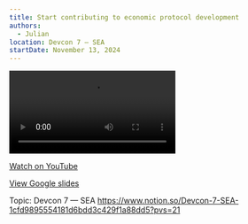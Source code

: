 ```yaml
---
title: Start contributing to economic protocol development
authors:
  - Julian
location: Devcon 7 — SEA
startDate: November 13, 2024
---
```


<video src="https://youtu.be/CaauVb5jcH8?si=SlYLrxZ4w7SHY-D6"></video>

[Watch on YouTube](https://youtu.be/CaauVb5jcH8?si=SlYLrxZ4w7SHY-D6)

[View Google slides](https://docs.google.com/presentation/d/1oT8-qF_kFLzRfy9StlucF5G7CCSCbwTrU3VGnmV4M-M/edit#slide=id.p)

Topic: Devcon 7 — SEA <https://www.notion.so/Devcon-7-SEA-1cfd9895554181d6bdd3c429f1a88dd5?pvs=21>
